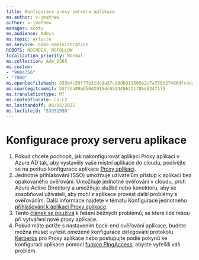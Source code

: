 ```yaml
---
title: Konfigurace proxy serveru aplikace
ms.author: v-jmathew
author: v-jmathew
manager: scotv
ms.audience: Admin
ms.topic: article
ms.service: o365-administration
ROBOTS: NOINDEX, NOFOLLOW
localization_priority: Normal
ms.collection: Adm_O365
ms.custom:
- "9004356"
- "7800"
ms.openlocfilehash: 835bfc59f77b31dc9a37c98db911505e2c7a758b37406dfc4da2d139afa61db5
ms.sourcegitcommit: b5f7da89a650d2915dc652449623c78be6247175
ms.translationtype: MT
ms.contentlocale: cs-CZ
ms.lasthandoff: 08/05/2021
ms.locfileid: "53951558"
---
```

# <a name="app-proxy-configuration"></a>Konfigurace proxy serveru aplikace

1. Pokud chcete pochopit, jak nakonfigurovat aplikaci Proxy aplikací v Azure AD tak, aby vystavěly vaše místní aplikace do cloudu, podívejte se na postup konfigurace aplikace [Proxy aplikací](https://docs.microsoft.com/azure/active-directory/application-proxy-config-how-to).
2. Jednotné přihlašování (SSO) umožňuje uživatelům přístup k aplikaci bez opakovaného ověřování. Umožňuje jednotné ověřování v cloudu, proti Azure Active Directory a umožňuje službě nebo konektoru, aby se zosobňoval uživateli, aby mohl z aplikace provést další problémy s ověřováním. Další informace najdete v tématu Konfigurace jednotného [přihlašování k aplikaci Proxy aplikace](https://docs.microsoft.com/azure/active-directory/application-proxy-config-sso-how-to).
3. Tento [článek se používá](https://docs.microsoft.com/azure/active-directory/application-proxy-config-problem) k řešení běžných problémů, se které lidé řešou při vytváření nové proxy aplikace.
4. Pokud máte potíže s nastavením back-end ověřování aplikace, budete možná muset vyřešit omezené konfigurace delegování protokolu [Kerberos](https://docs.microsoft.com/azure/active-directory/application-proxy-back-end-kerberos-constrained-delegation-how-to) pro Proxy aplikace nebo postupujte podle pokynů ke konfiguraci aplikace pomocí [funkce PingAccess,](https://docs.microsoft.com/azure/active-directory/application-proxy-back-end-ping-access-how-to) abyste vyřešili váš problém.
